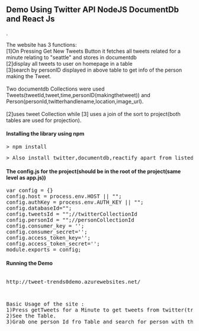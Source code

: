 <html>
    <head>
        <titleTweeter API with Node.js,DocumentDb and Azure</title>
    </head>
    <body>
        <h2>Demo Using Twitter API NodeJS DocumentDb and React Js</h2>
        <p>
        .
        </p>
	<p>
            The website  has 3 functions:<br/> [1]On Pressing Get New Tweets Button it fetches all tweets related for a   minute relating to "seattle" and stores in documentdb<br/>[2]display all tweets to user on homepage in a table<br/>[3]search by personID displayed in above table to get info of the person making the Tweet.<br/><br/>Two documentdb Collections were used    Tweets(tweetId,tweet,time,personID(makingthetweet)) and Person(personId,twitterhandlename,location,image_url).<br/><br/>[2]uses tweet Collection while [3] uses a join of the sort to project(both tables are used for projection).
        </p>
        <h4>Installing the library using npm</h4>
        <p><pre>&gt; npm install</pre></p>
        <p><pre>&gt; Also install twitter,documentdb,reactify apart from listed dependencies</pre></p>
        <h4>The config.js for the project(should be in the root of the project(same level as app.js))</h4>
        <p><pre>var config = {}
config.host = process.env.HOST || "";
config.authKey = process.env.AUTH_KEY || "";
config.databaseId="";
config.tweetsId = "";//twitterCollectionId
config.personId = "";//personCollectionId
config.consumer_key = '';
config.consumer_secret='';
config.access_token_key='';
config.access_token_secret='';
module.exports = config;</pre></p>
<h4>Running the Demo</h4>
<p><pre>  
http://tweet-trends0demo.azurewebsites.net/
</p></pre>
<p><pre>  
Basic Usage of the site :<br/>1)Press getTweets for a Minute to get tweets from twitter(tracked with "Seattle").<br/>2)See the Table.<br/>3)Grab one person Id fro Table and search for person with that Information and see His Info <br/>
</p></pre>
    </body>
</html>
